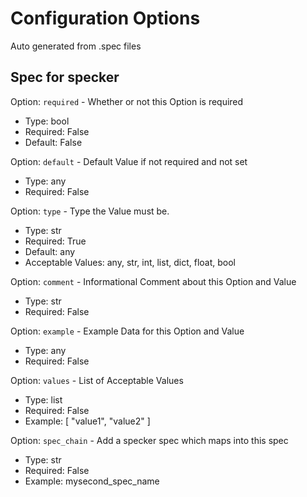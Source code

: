 # Configuration Options
Auto generated from .spec files
## Spec for specker

Option: `required` - Whether or not this Option is required
 - Type: bool
 - Required: False
 - Default: False

Option: `default` - Default Value if not required and not set
 - Type: any
 - Required: False

Option: `type` - Type the Value must be.
 - Type: str
 - Required: True
 - Default: any
 - Acceptable Values: any, str, int, list, dict, float, bool

Option: `comment` - Informational Comment about this Option and Value
 - Type: str
 - Required: False

Option: `example` - Example Data for this Option and Value
 - Type: any
 - Required: False

Option: `values` - List of Acceptable Values
 - Type: list
 - Required: False
 - Example: [ "value1", "value2" ]

Option: `spec_chain` - Add a specker spec which maps into this spec
 - Type: str
 - Required: False
 - Example: mysecond_spec_name
